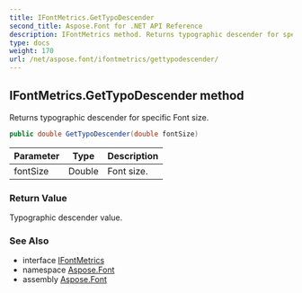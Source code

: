 ```yaml
---
title: IFontMetrics.GetTypoDescender
second_title: Aspose.Font for .NET API Reference
description: IFontMetrics method. Returns typographic descender for specific Font size
type: docs
weight: 170
url: /net/aspose.font/ifontmetrics/gettypodescender/
---
```

## IFontMetrics.GetTypoDescender method

Returns typographic descender for specific Font size.

```csharp
public double GetTypoDescender(double fontSize)
```

| Parameter | Type | Description |
| --- | --- | --- |
| fontSize | Double | Font size. |

### Return Value

Typographic descender value.

### See Also

* interface [IFontMetrics](../)
* namespace [Aspose.Font](../../ifontmetrics/)
* assembly [Aspose.Font](../../../)


